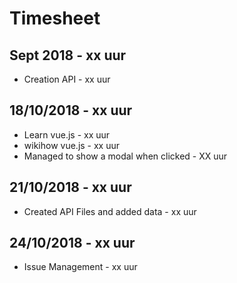 # Timesheet
## Sept 2018 - xx uur
* Creation API - xx uur

## 18/10/2018 - xx uur
* Learn vue.js - xx uur
* wikihow vue.js - xx uur
* Managed to show a modal when clicked - XX uur

## 21/10/2018 - xx uur
* Created API Files and added data - xx uur

## 24/10/2018 - xx uur
* Issue Management - xx uur
